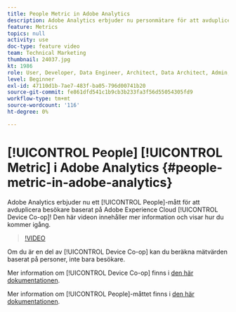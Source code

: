 ```yaml
---
title: People Metric in Adobe Analytics
description: Adobe Analytics erbjuder nu personmätare för att avduplicera besökare baserat på Adobe Experience Cloud Device Co-op! Den här videon innehåller mer information och visar hur du kommer igång.
feature: Metrics
topics: null
activity: use
doc-type: feature video
team: Technical Marketing
thumbnail: 24037.jpg
kt: 1986
role: User, Developer, Data Engineer, Architect, Data Architect, Admin, Leader
level: Beginner
exl-id: 47110d1b-7ae7-483f-ba05-796d00741b20
source-git-commit: fe861dfd541c1b9cb3b233fa3f56d55054305fd9
workflow-type: tm+mt
source-wordcount: '116'
ht-degree: 0%

---
```


# [!UICONTROL People] [!UICONTROL Metric] i Adobe Analytics {#people-metric-in-adobe-analytics}

Adobe Analytics erbjuder nu ett [!UICONTROL People]-mått för att avduplicera besökare baserat på Adobe Experience Cloud [!UICONTROL Device Co-op]! Den här videon innehåller mer information och visar hur du kommer igång.

>[!VIDEO](https://video.tv.adobe.com/v/24037/?quality=12)

Om du är en del av [!UICONTROL Device Co-op] kan du beräkna mätvärden baserat på personer, inte bara besökare.

Mer information om [!UICONTROL Device Co-op] finns i [den här dokumentationen](https://experienceleague.adobe.com/docs/device-co-op/using/about/overview.html?lang=en).

Mer information om [!UICONTROL People]-måttet finns i [den här dokumentationen](https://experienceleague.adobe.com/docs/device-co-op/using/data/people.html?lang=en).
